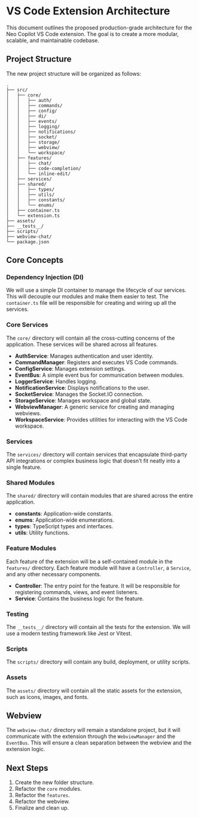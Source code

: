 # VS Code Extension Architecture

This document outlines the proposed production-grade architecture for the Neo Copilot VS Code extension. The goal is to create a more modular, scalable, and maintainable codebase.

## Project Structure

The new project structure will be organized as follows:

```
.
├── src/
│   ├── core/
│   │   ├── auth/
│   │   ├── commands/
│   │   ├── config/
│   │   ├── di/
│   │   ├── events/
│   │   ├── logging/
│   │   ├── notifications/
│   │   ├── socket/
│   │   ├── storage/
│   │   ├── webview/
│   │   └── workspace/
│   ├── features/
│   │   ├── chat/
│   │   ├── code-completion/
│   │   └── inline-edit/
│   ├── services/
│   ├── shared/
│   │   ├── types/
│   │   ├── utils/
│   │   ├── constants/
│   │   └── enums/
│   ├── container.ts
│   └── extension.ts
├── assets/
├── __tests__/
├── scripts/
├── webview-chat/
└── package.json
```

## Core Concepts

### Dependency Injection (DI)

We will use a simple DI container to manage the lifecycle of our services. This will decouple our modules and make them easier to test. The `container.ts` file will be responsible for creating and wiring up all the services.

### Core Services

The `core/` directory will contain all the cross-cutting concerns of the application. These services will be shared across all features.

-   **AuthService**: Manages authentication and user identity.
-   **CommandManager**: Registers and executes VS Code commands.
-   **ConfigService**: Manages extension settings.
-   **EventBus**: A simple event bus for communication between modules.
-   **LoggerService**: Handles logging.
-   **NotificationService**: Displays notifications to the user.
-   **SocketService**: Manages the Socket.IO connection.
-   **StorageService**: Manages workspace and global state.
-   **WebviewManager**: A generic service for creating and managing webviews.
-   **WorkspaceService**: Provides utilities for interacting with the VS Code workspace.

### Services

The `services/` directory will contain services that encapsulate third-party API integrations or complex business logic that doesn't fit neatly into a single feature.

### Shared Modules

The `shared/` directory will contain modules that are shared across the entire application.

-   **constants**: Application-wide constants.
-   **enums**: Application-wide enumerations.
-   **types**: TypeScript types and interfaces.
-   **utils**: Utility functions.

### Feature Modules

Each feature of the extension will be a self-contained module in the `features/` directory. Each feature module will have a `Controller`, a `Service`, and any other necessary components.

-   **Controller**: The entry point for the feature. It will be responsible for registering commands, views, and event listeners.
-   **Service**: Contains the business logic for the feature.

### Testing

The `__tests__/` directory will contain all the tests for the extension. We will use a modern testing framework like Jest or Vitest.

### Scripts

The `scripts/` directory will contain any build, deployment, or utility scripts.

### Assets

The `assets/` directory will contain all the static assets for the extension, such as icons, images, and fonts.

## Webview

The `webview-chat/` directory will remain a standalone project, but it will communicate with the extension through the `WebviewManager` and the `EventBus`. This will ensure a clean separation between the webview and the extension logic.

## Next Steps

1.  Create the new folder structure.
2.  Refactor the `core` modules.
3.  Refactor the `features`.
4.  Refactor the webview.
5.  Finalize and clean up.
